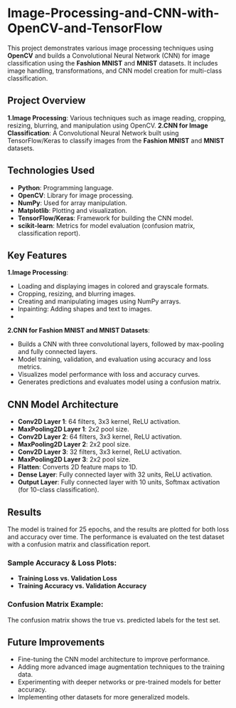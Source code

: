 # Image-Processing-and-CNN-with-OpenCV-and-TensorFlow
This project demonstrates various image processing techniques using **OpenCV** and builds a Convolutional Neural Network (CNN) for image classification using the **Fashion MNIST** and **MNIST** datasets. It includes image handling, transformations, and CNN model creation for multi-class classification.
## Project Overview
**1.Image Processing**: Various techniques such as image reading, cropping, resizing, blurring, and manipulation using OpenCV.
**2.CNN for Image Classification**: A Convolutional Neural Network built using TensorFlow/Keras to classify images from the **Fashion MNIST** and **MNIST** datasets.
## Technologies Used
- **Python**: Programming language.
- **OpenCV**: Library for image processing.
- **NumPy**: Used for array manipulation.
- **Matplotlib**: Plotting and visualization.
- **TensorFlow/Keras**: Framework for building the CNN model.
- **scikit-learn**: Metrics for model evaluation (confusion matrix, classification report).
## Key Features
**1.Image Processing**:
   - Loading and displaying images in colored and grayscale formats.
   - Cropping, resizing, and blurring images.
   - Creating and manipulating images using NumPy arrays.
   - Inpainting: Adding shapes and text to images.
   - 
**2.CNN for Fashion MNIST and MNIST Datasets**:
   - Builds a CNN with three convolutional layers, followed by max-pooling and fully connected layers.
   - Model training, validation, and evaluation using accuracy and loss metrics.
   - Visualizes model performance with loss and accuracy curves.
   - Generates predictions and evaluates model using a confusion matrix.
## CNN Model Architecture
- **Conv2D Layer 1**: 64 filters, 3x3 kernel, ReLU activation.
- **MaxPooling2D Layer 1**: 2x2 pool size.
- **Conv2D Layer 2**: 64 filters, 3x3 kernel, ReLU activation.
- **MaxPooling2D Layer 2**: 2x2 pool size.
- **Conv2D Layer 3**: 32 filters, 3x3 kernel, ReLU activation.
- **MaxPooling2D Layer 3**: 2x2 pool size.
- **Flatten**: Converts 2D feature maps to 1D.
- **Dense Layer**: Fully connected layer with 32 units, ReLU activation.
- **Output Layer**: Fully connected layer with 10 units, Softmax activation (for 10-class classification).
## Results
The model is trained for 25 epochs, and the results are plotted for both loss and accuracy over time. The performance is evaluated on the test dataset with a confusion matrix and classification report.
### Sample Accuracy & Loss Plots:
- **Training Loss vs. Validation Loss**
- **Training Accuracy vs. Validation Accuracy**
### Confusion Matrix Example:
The confusion matrix shows the true vs. predicted labels for the test set.
## Future Improvements
- Fine-tuning the CNN model architecture to improve performance.
- Adding more advanced image augmentation techniques to the training data.
- Experimenting with deeper networks or pre-trained models for better accuracy.
- Implementing other datasets for more generalized models.
